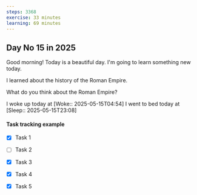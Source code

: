 ```yaml
---
steps: 3368
exercise: 33 minutes
learning: 69 minutes
---
```

## Day No 15 in 2025
Good morning! Today is a beautiful day.
I'm going to learn something new today.

I learned about the history of the Roman Empire.

What do you think about the Roman Empire?

I woke up today at [Woke:: 2025-05-15T04:54]
I went to bed today at [Sleep:: 2025-05-15T23:08]

#### Task tracking example
- [x] Task 1
- [ ] Task 2
- [x] Task 3
- [x] Task 4
- [x] Task 5

